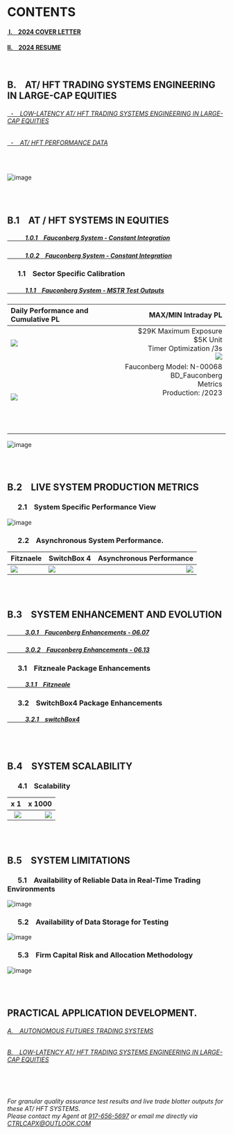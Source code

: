 <!-- see also: https://github.com/bdincerTrader/Fauconberg1/tree/main -->

[1]: [DAILY](https://github.com/bdincerTrader/Fauconberg1/assets/127531384/bdd5faf2-809f-43ac-9226-e6b5b89e1533)
[2]: [CUMULATIVE](https://github.com/user-attachments/assets/e1613bba-2aef-491f-b10a-e5f18843134d)

# CONTENTS

#### [&nbsp;I. &ensp; 2024 COVER LETTER ](https://github.com/user-attachments/files/17799543/2024.COVER.LETTER.pdf)

#### [II. &ensp; 2024 RESUME ](https://github.com/user-attachments/files/17799627/2024.RESUME.APPLICATION.FULL.pdf)


</br>

<!-- practical systems engineering in Large / Mid-Cap Equities  -->

## B. &ensp; AT/ HFT TRADING SYSTEMS ENGINEERING IN LARGE-CAP EQUITIES

###### [&nbsp; - &ensp; LOW-LATENCY AT/ HFT TRADING SYSTEMS ENGINEERING IN LARGE-CAP EQUITIES](https://github.com/CTRLcapX/2023-LARGE-CAP-AT/tree/main#10-system-development-for-at--hft-systems-in-equities)

###### [&nbsp; - &ensp; AT/ HFT PERFORMANCE DATA](https://github.com/bdincerTrader/outputTradeLogs/blob/main/README.md#new-controls-in-qa)

</br>

![image](https://github.com/user-attachments/assets/7bf7a126-5f9a-475a-973f-fc008605b3f4)



</br> </br>

## B.1 &ensp; AT / HFT SYSTEMS IN EQUITIES


##### [ &ensp; &ensp; 	&ensp; &ensp;  1.0.1	&ensp; Fauconberg System - Constant Integration](https://github.com/bdincerTrader/Live-Testing/blob/main/20230607.md)

##### [ &ensp; &ensp; 	&ensp; &ensp;  1.0.2	&ensp; Fauconberg System - Constant Integration](https://github.com/bdincerTrader/Live-Testing/blob/main/20230613.md)



### 	&ensp;	&ensp; 1.1	&ensp; Sector Specific Calibration

##### [ &ensp; &ensp; 	&ensp; &ensp;  1.1.1	&ensp; Fauconberg System - MSTR Test Outputs](https://github.com/user-attachments/files/17745464/submission-table-data.mstr.csv)

Daily Performance and Cumulative PL             |  MAX/MIN Intraday PL
:-------------------------|-------------------------:
![](https://github.com/user-attachments/assets/e1613bba-2aef-491f-b10a-e5f18843134d)  | $29K Maximum Exposure </br> $5K Unit </br> Timer Optimization /3s </br> ![](https://github.com/bdincerTrader/Fauconberg1/assets/127531384/bdd5faf2-809f-43ac-9226-e6b5b89e1533)
![](https://github.com/bdincerTrader/Fauconberg1/assets/127531384/4874ba69-9a10-4239-94ec-a9619f40bc05)  | Fauconberg Model: N-00068 BD_Fauconberg </br> Metrics </br> Production: /2023 </br> </br> </br> </br> </br>


![image](https://github.com/user-attachments/assets/7c5aea24-c1e2-485f-9d6d-303d0032beb1)



</br> </br>
## B.2 &ensp; LIVE SYSTEM PRODUCTION METRICS

### 	&ensp;	&ensp; 2.1	&ensp; System Specific Performance View

![image](https://github.com/bdincerTrader/Fauconberg1/assets/127531384/31047ad7-60de-4967-a92f-1233c0339eb0)


### 	&ensp;	&ensp; 2.2	&ensp; Asynchronous System Performance.

Fitznaele             |  SwitchBox 4  |  Asynchronous Performance
:-------------------------|:-------------------------|-------------------------:
![](https://github.com/user-attachments/assets/9f357d7c-0c37-4399-828e-2263152c7860) |  ![](https://github.com/user-attachments/assets/7bef3ab2-8e11-447e-8e04-1bee0b0d431b) | ![](https://github.com/user-attachments/assets/5bcee63e-af75-412d-bdcf-2b9dc799ccbb)


</br> </br>
## B.3 &ensp; SYSTEM ENHANCEMENT AND EVOLUTION

##### [ &ensp; &ensp; 	&ensp; &ensp;  3.0.1	&ensp; Fauconberg Enhancements - 06.07](https://github.com/bdincerTrader/Live-Testing/blob/main/20230607.md)

##### [ &ensp; &ensp; 	&ensp; &ensp;  3.0.2	&ensp; Fauconberg Enhancements - 06.13](https://github.com/bdincerTrader/Live-Testing/blob/main/20230613.md)


### 	&ensp;	&ensp; 3.1	&ensp; Fitzneale Package Enhancements

##### [ &ensp; &ensp; 	&ensp; &ensp;  3.1.1	&ensp; Fitzneale](https://github.com/bdincerTrader/Fauconberg1/files/12804126/fitznaele.SCRIPT.CHANGES.pdf)

### 	&ensp;	&ensp; 3.2	&ensp; SwitchBox4 Package Enhancements

##### [ &ensp; &ensp; 	&ensp; &ensp;  3.2.1	&ensp; switchBox4](https://github.com/bdincerTrader/Fauconberg1/files/12804180/ARCA4.SCRIPT.CHANGES.pdf)


</br> </br>
## B.4 &ensp; SYSTEM SCALABILITY

### 	&ensp;	&ensp; 4.1	&ensp; Scalability


x 1            |  x 1000
-------------------------:|-------------------------:
![](https://github.com/user-attachments/assets/a8fa3be0-fc0f-47af-b0e5-0b324ebd24d9) |  ![](https://github.com/user-attachments/assets/422fa7d2-b09e-4868-a23d-2327490b5d33)




</br> </br>
## B.5 &ensp; SYSTEM LIMITATIONS

### 	&ensp;	&ensp; 5.1	&ensp; Availability of Reliable Data in Real-Time Trading Environments

![image](https://github.com/user-attachments/assets/944b19e5-ac76-4b79-8be1-d629231394ad)

### 	&ensp;	&ensp; 5.2	&ensp; Availability of Data Storage for Testing

![image](https://github.com/bdincerTrader/Fauconberg1/assets/127531384/ec014751-cecd-4777-8396-5beca628d409)

### 	&ensp;	&ensp; 5.3	&ensp; Firm Capital Risk and Allocation Methodology

![image](https://github.com/user-attachments/assets/d29552b9-3cf6-4d72-baf7-8b66b105641c)

</br>



</br>

## PRACTICAL APPLICATION DEVELOPMENT.

<!--  autonomous Futures Trading Systems in outright CL GC ES NQ YM ZB ZN E6 and their Micro Contracts -->

###### [A. &ensp; AUTONOMOUS FUTURES TRADING SYSTEMS](https://github.com/CTRLcapX/Strategy-Metrics/blob/main/README.md#contents)

<!--  AT / HFT in Large/ Mid- Cap Equities -->

###### [B. &ensp; LOW-LATENCY AT/ HFT TRADING SYSTEMS ENGINEERING IN LARGE-CAP EQUITIES](https://github.com/CTRLcapX/2023-LARGE-CAP-AT/tree/main#10-system-development-for-at--hft-systems-in-equities)

</br>



## <contact information>
###### For granular quality assurance test results and live trade blotter outputs for these AT/ HFT SYSTEMS. </br> Please contact my Agent at [917-656-5697](tel:19176565697) or email me directly via CTRLCAPX@OUTLOOK.COM
